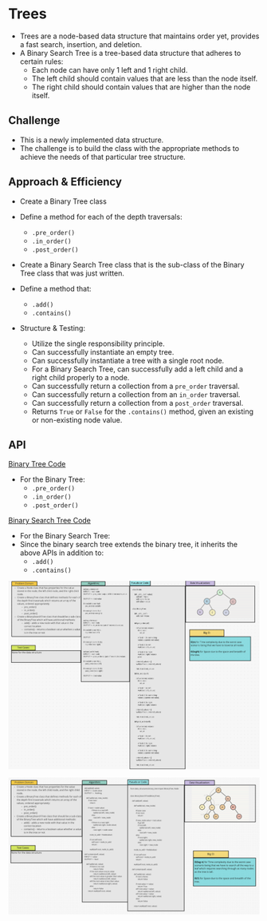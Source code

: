 # Trees
* Trees are a node-based data structure that maintains order yet, provides a fast search, insertion, and deletion.
* A Binary Search Tree is a tree-based data structure that adheres to certain rules:
  * Each node can have only 1 left and 1 right child.
  * The left child should contain values that are less than the node itself.
  * The right child should contain values that are higher than the node itself.

## Challenge
* This is a newly implemented data structure.
* The challenge is to build the class with the appropriate methods to achieve the needs of that particular tree structure.

## Approach & Efficiency
* Create a Binary Tree class
* Define a method for each of the depth traversals:
  * `.pre_order()`
  * `.in_order()`
  * `.post_order()`

* Create a Binary Search Tree class that is the sub-class of the Binary Tree class that was just written.
* Define a method that:
  * `.add() `
  * `.contains()`

* Structure & Testing:
  * Utilize the single responsibility principle.
  * Can successfully instantiate an empty tree.
  * Can successfully instantiate a tree with a single root node.
  * For a Binary Search Tree, can successfully add a left child and a right child properly to a node.
  * Can successfully return a collection from a `pre_order` traversal.
  * Can successfully return a collection from an `in_order` traversal.
  * Can successfully return a collection from a `post_order` traversal.
  * Returns `True` or `False` for the `.contains()` method, given an existing or non-existing node value.
## API
[Binary Tree Code](/data_structures/binary_tree.py)
* For the Binary Tree:
  * `.pre_order()`
  * `.in_order()`
  * `.post_order()`

[Binary Search Tree Code](/data_structures/binary_search_tree.py)
* For the Binary Search Tree:
* Since the binary search tree extends the binary tree, it inherits the above APIs in addition to:
  * `.add()`
  * `.contains()`


![Tree](Tree.png)

![Binary Search Tree](BST_whiteboard.png)


